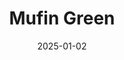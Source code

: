 ---  
layout: startup_page  
title: "Mufin Green"  
id: "mufingreenfinance.com"  
permalink: "/mufingreenmufingreenfinance.com01022025/"  
website: "https://mufingreenfinance.com/"  
funding_round: "Debt"  
funding_amount: "$18M"  
investors: "United States International Development Finance Corporation (DFC)"  
about: "Mufin Green is an electric vehicle (EV) financier that provides financial solutions for the entire EV ecosystem, from manufacturers and dealerships to service providers and individual customers. They also offer solar financing, supporting the solar value chain. The company aims to drive the adoption of both electric vehicles and solar energy."  
markets: "Fintech, Renewable Energy, Electric Vehicle, Financial Services"  
hq: "New Delhi, Delhi, India"  
founded_year: "2016"  
linkedin: "https://in.linkedin.com/company/mufin-green-finance"  
twitter: ""  
instagram: ""  
facebook: ""  
crunchbase: "https://www.crunchbase.com/organization/mufin-green-finance"  
pitchbook: "https://pitchbook.com/profiles/company/495037-09"  

date_display: "02-Jan-2025"  
date: "2025-01-02"

# SEO Optimization  
meta_title: "Mufin Green - Debt Funding ($18M)"  
meta_description: "Mufin Green, Mufin Green is an electric vehicle (EV) financier that provides financial solutions for the entire EV ecosystem, from manufacturers and dealerships to..."  
meta_keywords: "Mufin Green, Fintech, Renewable Energy, Electric Vehicle, Financial Services, Debt funding"  
canonical_url: "https://startup.projectstartups.com/mufingreenmufingreenfinance.com01022025/"  
---